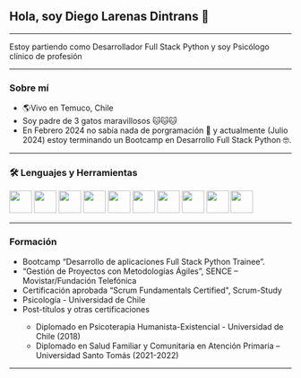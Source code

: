 <h2>Hola, soy Diego Larenas Dintrans 👋</h2>
<hr>
<p> Estoy partiendo como Desarrollador Full Stack Python y soy Psicólogo clínico de profesión</p>
<hr>
<h3>Sobre mí</h3>
<ul>
    <li> 🌎Vivo en Temuco, Chile </li>
    <li> Soy padre de 3 gatos maravillosos 🐱🐱🐱 </li>
    <li> En Febrero 2024 no sabía nada de porgramación 🤯 y actualmente (Julio 2024) estoy terminando un Bootcamp en Desarrollo Full Stack Python 🤓. </li>
</ul>
<hr>
<h3>🛠 Lenguajes y Herramientas</h3>
<div>
    <img src="https://cdn.jsdelivr.net/gh/devicons/devicon@latest/icons/html5/html5-original.svg" height="40px" />
    <img src="https://cdn.jsdelivr.net/gh/devicons/devicon@latest/icons/css3/css3-original.svg" height="40px" />    
    <img src="https://cdn.jsdelivr.net/gh/devicons/devicon@latest/icons/bootstrap/bootstrap-original.svg" height="40px" />
    <img src="https://cdn.jsdelivr.net/gh/devicons/devicon@latest/icons/vscode/vscode-original.svg" height="40px" />
    <img src="https://cdn.jsdelivr.net/gh/devicons/devicon@latest/icons/canva/canva-original.svg" height="40px" />
    <img src="https://cdn.jsdelivr.net/gh/devicons/devicon@latest/icons/dbeaver/dbeaver-original.svg" height="40px" />
    <img src="https://cdn.jsdelivr.net/gh/devicons/devicon@latest/icons/django/django-plain.svg" height="40px" />
    <img src="https://cdn.jsdelivr.net/gh/devicons/devicon@latest/icons/postgresql/postgresql-original-wordmark.svg" height="40px" />
    <img src="https://cdn.jsdelivr.net/gh/devicons/devicon@latest/icons/python/python-original.svg" height="40px" />
    <img src="https://cdn.jsdelivr.net/gh/devicons/devicon@latest/icons/trello/trello-plain-wordmark.svg" height="40px" />
</div>
<hr>
<h3>Formación</h3>
<ul>
    <li> Bootcamp “Desarrollo de aplicaciones Full Stack Python Trainee”.</li>
    <li> “Gestión de Proyectos con Metodologías Ágiles”, SENCE – Movistar/Fundación Telefónica </li>
    <li>Certificación aprobada “Scrum Fundamentals Certified", Scrum-Study</li>
    <li> Psicología - Universidad de Chile </li>
    <li> Post-títulos y otras certificaciones </li>
        <ul>
            <li> Diplomado en Psicoterapia Humanista-Existencial - Universidad de Chile (2018)</li>
            <li>Diplomado en Salud Familiar y Comunitaria en Atención Primaria – Universidad Santo Tomás (2021-2022)</li>
        </ul>
</ul> 
<hr>
<!--
**dlarenasd/dlarenasd** is a ✨ _special_ ✨ repository because its `README.md` (this file) appears on your GitHub profile.

Here are some ideas to get you started:

- 🔭 I’m currently working on ...
- 🌱 I’m currently learning ...
- 👯 I’m looking to collaborate on ...
- 🤔 I’m looking for help with ...
- 💬 Ask me about ...
- 📫 How to reach me: ...
- 😄 Pronouns: ...
- ⚡ Fun fact: ...
-->
